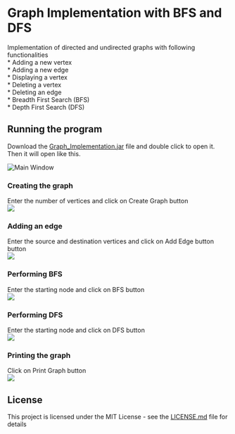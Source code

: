 # Graph Implementation with BFS and DFS

Implementation of directed and undirected graphs with following functionalities <br />
	* Adding a new vertex <br />
	* Adding a new edge <br />
	* Displaying a vertex <br />
	* Deleting a vertex <br />
	* Deleting an edge <br />
	* Breadth First Search (BFS) <br />
	* Depth First Search (DFS) 


## Running the program

Download the [Graph_Implementation.jar](Graph_Implementation.jar) file and double click to open it. Then it will open like this.

![Main Window](window.JPG)

### Creating the graph 
Enter the number of vertices and click on Create Graph button <br />
![](creategraph.jpg)

### Adding an edge 
Enter the source and destination vertices and click on Add Edge button button <br />
![](addinganedge.jpg)

### Performing BFS 
Enter the starting node and click on BFS button <br />
![](bfs.jpg)

### Performing DFS 
Enter the starting node and click on DFS button	 <br />
![](dfs.jpg)	

### Printing the graph 
Click on Print Graph button	 <br />
![](print.jpg)	
	
## License

This project is licensed under the MIT License - see the [LICENSE.md](LICENSE) file for details
